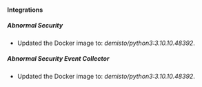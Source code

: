 #### Integrations
##### Abnormal Security
- Updated the Docker image to: *demisto/python3:3.10.10.48392*.
##### Abnormal Security Event Collector
- Updated the Docker image to: *demisto/python3:3.10.10.48392*.

